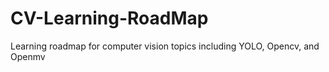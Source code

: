 # CV-Learning-RoadMap
Learning roadmap for computer vision topics including YOLO, Opencv, and Openmv
